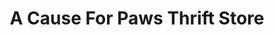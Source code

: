 ---
title: "A Cause For Paws Thrift Store"
url: /raleigh/a-cause-for-paws-thrift-store/
shop: Gebrauchtwaren
---